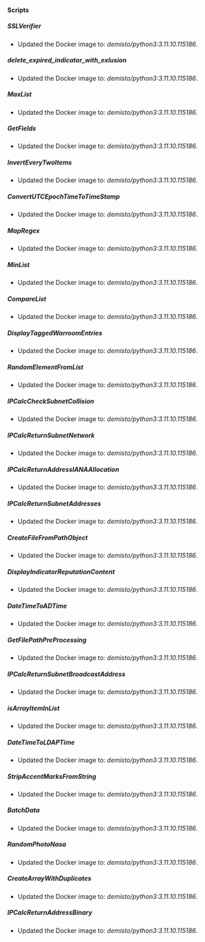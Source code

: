 
#### Scripts

##### SSLVerifier
- Updated the Docker image to: *demisto/python3:3.11.10.115186*.




##### delete_expired_indicator_with_exlusion
- Updated the Docker image to: *demisto/python3:3.11.10.115186*.




##### MaxList
- Updated the Docker image to: *demisto/python3:3.11.10.115186*.




##### GetFields
- Updated the Docker image to: *demisto/python3:3.11.10.115186*.




##### InvertEveryTwoItems
- Updated the Docker image to: *demisto/python3:3.11.10.115186*.




##### ConvertUTCEpochTimeToTimeStamp
- Updated the Docker image to: *demisto/python3:3.11.10.115186*.




##### MapRegex
- Updated the Docker image to: *demisto/python3:3.11.10.115186*.




##### MinList
- Updated the Docker image to: *demisto/python3:3.11.10.115186*.




##### CompareList
- Updated the Docker image to: *demisto/python3:3.11.10.115186*.




##### DisplayTaggedWarroomEntries
- Updated the Docker image to: *demisto/python3:3.11.10.115186*.




##### RandomElementFromList
- Updated the Docker image to: *demisto/python3:3.11.10.115186*.




##### IPCalcCheckSubnetCollision
- Updated the Docker image to: *demisto/python3:3.11.10.115186*.




##### IPCalcReturnSubnetNetwork
- Updated the Docker image to: *demisto/python3:3.11.10.115186*.




##### IPCalcReturnAddressIANAAllocation
- Updated the Docker image to: *demisto/python3:3.11.10.115186*.




##### IPCalcReturnSubnetAddresses
- Updated the Docker image to: *demisto/python3:3.11.10.115186*.




##### CreateFileFromPathObject
- Updated the Docker image to: *demisto/python3:3.11.10.115186*.




##### DisplayIndicatorReputationContent
- Updated the Docker image to: *demisto/python3:3.11.10.115186*.




##### DateTimeToADTime
- Updated the Docker image to: *demisto/python3:3.11.10.115186*.




##### GetFilePathPreProcessing
- Updated the Docker image to: *demisto/python3:3.11.10.115186*.




##### IPCalcReturnSubnetBroadcastAddress
- Updated the Docker image to: *demisto/python3:3.11.10.115186*.




##### isArrayItemInList
- Updated the Docker image to: *demisto/python3:3.11.10.115186*.




##### DateTimeToLDAPTime
- Updated the Docker image to: *demisto/python3:3.11.10.115186*.




##### StripAccentMarksFromString
- Updated the Docker image to: *demisto/python3:3.11.10.115186*.




##### BatchData
- Updated the Docker image to: *demisto/python3:3.11.10.115186*.




##### RandomPhotoNasa
- Updated the Docker image to: *demisto/python3:3.11.10.115186*.




##### CreateArrayWithDuplicates
- Updated the Docker image to: *demisto/python3:3.11.10.115186*.




##### IPCalcReturnAddressBinary
- Updated the Docker image to: *demisto/python3:3.11.10.115186*.




